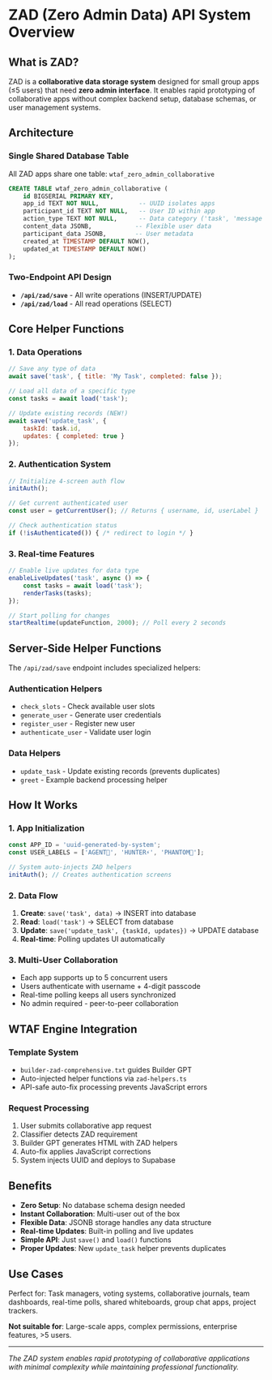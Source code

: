 # ZAD (Zero Admin Data) API System Overview

## What is ZAD?

ZAD is a **collaborative data storage system** designed for small group apps (≤5 users) that need **zero admin interface**. It enables rapid prototyping of collaborative apps without complex backend setup, database schemas, or user management systems.

## Architecture

### **Single Shared Database Table**
All ZAD apps share one table: `wtaf_zero_admin_collaborative`
```sql
CREATE TABLE wtaf_zero_admin_collaborative (
    id BIGSERIAL PRIMARY KEY,
    app_id TEXT NOT NULL,           -- UUID isolates apps
    participant_id TEXT NOT NULL,   -- User ID within app
    action_type TEXT NOT NULL,      -- Data category ('task', 'message', 'vote')
    content_data JSONB,            -- Flexible user data
    participant_data JSONB,        -- User metadata
    created_at TIMESTAMP DEFAULT NOW(),
    updated_at TIMESTAMP DEFAULT NOW()
);
```

### **Two-Endpoint API Design**
- **`/api/zad/save`** - All write operations (INSERT/UPDATE)
- **`/api/zad/load`** - All read operations (SELECT)

## Core Helper Functions

### **1. Data Operations**
```javascript
// Save any type of data
await save('task', { title: 'My Task', completed: false });

// Load all data of a specific type
const tasks = await load('task');

// Update existing records (NEW!)
await save('update_task', { 
    taskId: task.id, 
    updates: { completed: true } 
});
```

### **2. Authentication System**
```javascript
// Initialize 4-screen auth flow
initAuth();

// Get current authenticated user
const user = getCurrentUser(); // Returns { username, id, userLabel }

// Check authentication status
if (!isAuthenticated()) { /* redirect to login */ }
```

### **3. Real-time Features**
```javascript
// Enable live updates for data type
enableLiveUpdates('task', async () => {
    const tasks = await load('task');
    renderTasks(tasks);
});

// Start polling for changes
startRealtime(updateFunction, 2000); // Poll every 2 seconds
```

## Server-Side Helper Functions

The `/api/zad/save` endpoint includes specialized helpers:

### **Authentication Helpers**
- `check_slots` - Check available user slots
- `generate_user` - Generate user credentials
- `register_user` - Register new user
- `authenticate_user` - Validate user login

### **Data Helpers**
- `update_task` - Update existing records (prevents duplicates)
- `greet` - Example backend processing helper

## How It Works

### **1. App Initialization**
```javascript
const APP_ID = 'uuid-generated-by-system';
const USER_LABELS = ['AGENT🎯', 'HUNTER⚡', 'PHANTOM🌟'];

// System auto-injects ZAD helpers
initAuth(); // Creates authentication screens
```

### **2. Data Flow**
1. **Create**: `save('task', data)` → INSERT into database
2. **Read**: `load('task')` → SELECT from database  
3. **Update**: `save('update_task', {taskId, updates})` → UPDATE database
4. **Real-time**: Polling updates UI automatically

### **3. Multi-User Collaboration**
- Each app supports up to 5 concurrent users
- Users authenticate with username + 4-digit passcode
- Real-time polling keeps all users synchronized
- No admin required - peer-to-peer collaboration

## WTAF Engine Integration

### **Template System**
- `builder-zad-comprehensive.txt` guides Builder GPT
- Auto-injected helper functions via `zad-helpers.ts`
- API-safe auto-fix processing prevents JavaScript errors

### **Request Processing**
1. User submits collaborative app request
2. Classifier detects ZAD requirement
3. Builder GPT generates HTML with ZAD helpers
4. Auto-fix applies JavaScript corrections
5. System injects UUID and deploys to Supabase

## Benefits

- **Zero Setup**: No database schema design needed
- **Instant Collaboration**: Multi-user out of the box
- **Flexible Data**: JSONB storage handles any data structure
- **Real-time Updates**: Built-in polling and live updates
- **Simple API**: Just `save()` and `load()` functions
- **Proper Updates**: New `update_task` helper prevents duplicates

## Use Cases

Perfect for: Task managers, voting systems, collaborative journals, team dashboards, real-time polls, shared whiteboards, group chat apps, project trackers.

**Not suitable for**: Large-scale apps, complex permissions, enterprise features, >5 users.

---

*The ZAD system enables rapid prototyping of collaborative applications with minimal complexity while maintaining professional functionality.* 